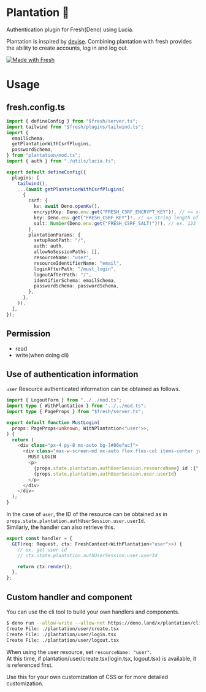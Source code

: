﻿# Plantation 🍋

Authentication plugin for Fresh(Deno) using Lucia.

Plantation is inspired by [devise](https://github.com/heartcombo/devise).
Combining plantation with fresh provides the ability to create accounts, log in
and log out.

[![Made with Fresh](https://fresh.deno.dev/fresh-badge-dark.svg)](https://fresh.deno.dev)

# Usage

## fresh.config.ts

```ts
import { defineConfig } from "$fresh/server.ts";
import tailwind from "$fresh/plugins/tailwind.ts";
import {
  emailSchema,
  getPlantationWithCsrfPlugins,
  passwordSchema,
} from "plantation/mod.ts";
import { auth } from "./utils/lucia.ts";

export default defineConfig({
  plugins: [
    tailwind(),
    ...(await getPlantationWithCsrfPlugins(
      {
        csrf: {
          kv: await Deno.openKv(),
          encryptKey: Deno.env.get("FRESH_CSRF_ENCRYPT_KEY")!, // <= string length of 32, ex. 12345678901234567890123456789012
          key: Deno.env.get("FRESH_CSRF_KEY")!, // <= string length of 32, ex. 01234567012345670123456701234567
          salt: Number(Deno.env.get("FRESH_CSRF_SALT!")!), // ex. 123
        },
        plantationParams: {
          setupRootPath: "/",
          auth: auth,
          allowNoSessionPaths: [],
          resourceName: "user",
          resourceIdentifierName: "email",
          loginAfterPath: "/must_login",
          logoutAfterPath: "/",
          identifierSchema: emailSchema,
          passwordSchema: passwordSchema,
        },
      },
    )),
  ],
});
```

## Permission

- read
- write(when doing cli)

## Use of authentication information

`user` Resource authenticated information can be obtained as follows.

```ts
import { LogoutForm } from "../../mod.ts";
import type { WithPlantation } from "../../mod.ts";
import type { PageProps } from "$fresh/server.ts";

export default function MustLogin(
  props: PageProps<unknown, WithPlantation<"user">>,
) {
  return (
    <div class="px-4 py-8 mx-auto bg-[#86efac]">
      <div class="max-w-screen-md mx-auto flex flex-col items-center justify-center">
        MUST LOGIN
        <p>
          {props.state.plantation.authUserSession.resourceName} id :{" "}
          {props.state.plantation.authUserSession.user.userId}
        </p>
      </div>
    </div>
  );
}
```

In the case of `user`, the ID of the resource can be obtained as in
`props.state.plantation.authUserSession.user.userId`.\
Similarly, the handler can also retrieve this.

```ts
export const handler = {
  GET(req: Request, ctx: FreshContext<WithPlantation<"user">>) {
    // ex. get user id
    // ctx.state.plantation.authUserSession.user.userId

    return ctx.render();
  },
};
```

## Custom handler and component

You can use the cli tool to build your own handlers and components.

```sh
$ deno run --allow-write --allow-net https://deno.land/x/plantation/cli.ts user
Create File: ./plantation/user/create.tsx
Create File: ./plantation/user/login.tsx
Create File: ./plantation/user/logout.tsx
```

When using the user resource, set `resourceName: "user"`.\
At this time, if plantation/user/create.tsx(login.tsx, logout.tsx) is available,
it is referenced first.

Use this for your own customization of CSS or for more detailed customization.
